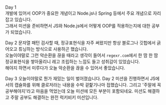 Day 1  
개발에 있어서 OOP가 중요한 개념이고 Node.js나 Spring 등에서 주요 개념으로 자리잡고 있습니다.  
그래서 미션을 준비하면서 JS와 Node.js에서 어떻게 OOP를 적용하는지에 대한 공부가 되었습니다.  

Day 2
문자열 패턴 검사할 때, 정규표현식을 자주 써왔지만 항상 블로그나 깃헙에서 긁어오고 튜닝하는 방식으로 사용하곤 했습니다.  
오늘이야말로 그런 악순환을 끊을 때라고 생각이 들어서 `regexr.com`에서 한 땀 한 땀 정규표현식을 쌓아올리니 레고 조립하는 느낌도 들고 성취감이 있었습니다.  
해야지 하면서 미루다가 오늘 악순환을 끊을 수 있어서 좋았습니다.  

Day 3
오늘이야말로 뭔가 재밌는 일이 벌어졌습니다. Day 2 미션을 진행하면서 JS에서의 캡슐화를 위해 클로저라는 내용을 수박 겉핥기나마 접했습니다. 그리고 '주말에 꼭 공부해야지'라고 마음을 먹었는데 오늘 미션에 모든 부분이 포함되네요. 미션도 해결하고 주말 공부도 해결하는 완전 럭키비키 미션입니다.